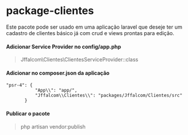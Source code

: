 # package-clientes

Este pacote pode ser usado em uma aplicação laravel que deseje ter um cadastro de clientes básico já com crud e views prontas para edição.

#### Adicionar Service Provider no config/app.php

 > Jffalcom\Clientes\ClientesServiceProvider::class
  
 #### Adicionar no composer.json da aplicação
 ```
 "psr-4": {
            "App\\": "app/",
            "Jffalcom\\Clientes\\": "packages/Jffalcom/Clientes/src"
        }
```
#### Publicar o pacote

 > php artisan vendor:publish
